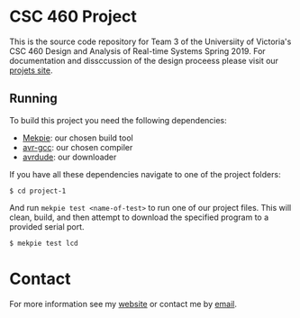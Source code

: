 # CSC 460 Project

This is the source code repository for Team 3 of the Universiity of Victoria's CSC 460 Design and Analysis of Real-time Systems Spring 2019. For documentation and dissccussion of the design proceess please visit our [projets site](https://sites.google.com/view/csc-460/home).

## Running

To build this project you need the following dependencies:

 - [Mekpie](https://ejrbuss.net/mekpie/): our chosen build tool
 - [avr-gcc](https://www.nongnu.org/avr-libc/): our chosen compiler
 - [avrdude](https://www.nongnu.org/avrdude/): our downloader
 
If you have all these dependencies navigate to one of the project folders:

```shell
$ cd project-1
```

And run `mekpie test <name-of-test>` to run one of our project files. This will clean, build, and then attempt to download the specified program to a provided serial port.

```
$ mekpie test lcd
```

# Contact

For more information see my [website](https://ejrbuss.net) or contact me by [email](root@ejrbuss.net).
